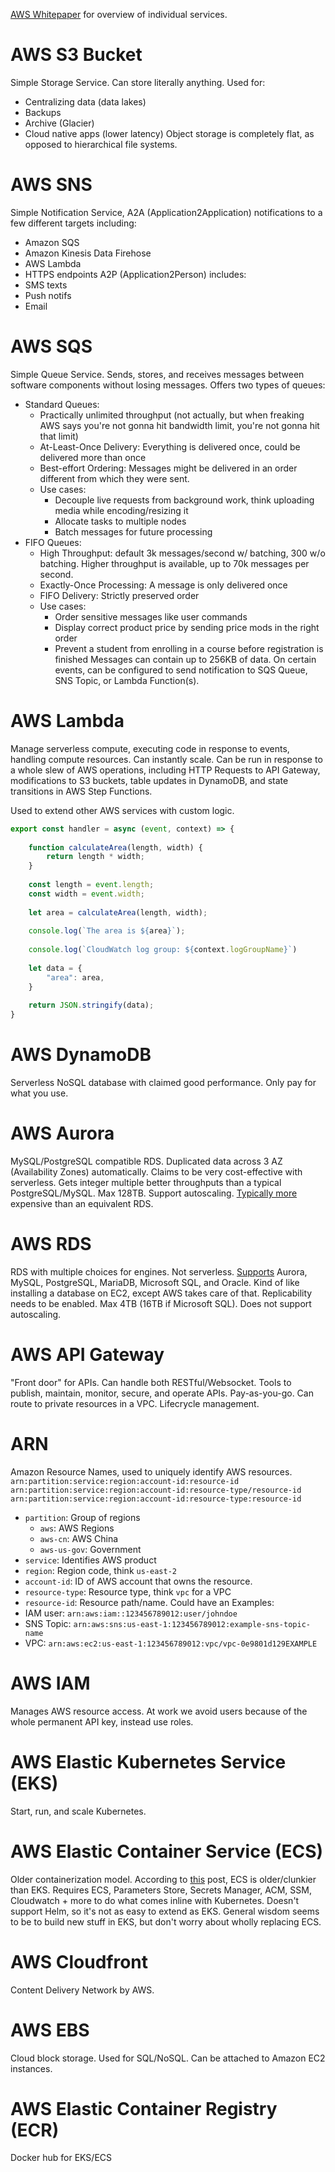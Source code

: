 [AWS Whitepaper](https://docs.aws.amazon.com/whitepapers/latest/aws-overview/introduction.html) for overview of individual services.
# AWS S3 Bucket
Simple Storage Service. Can store literally anything.
Used for:
- Centralizing data (data lakes)
- Backups
- Archive (Glacier)
- Cloud native apps (lower latency)
Object storage is completely flat, as opposed to hierarchical file systems.
# AWS SNS
Simple Notification Service, A2A (Application2Application) notifications to a few different targets including:
- Amazon SQS
- Amazon Kinesis Data Firehose
- AWS Lambda
- HTTPS endpoints
A2P (Application2Person) includes:
- SMS texts
- Push notifs
- Email
# AWS SQS
Simple Queue Service. Sends, stores, and receives messages between software components without losing messages.
Offers two types of queues:
- Standard Queues:
	- Practically unlimited throughput (not actually, but when freaking AWS says you're not gonna hit bandwidth limit, you're not gonna hit that limit)
	- At-Least-Once Delivery: Everything is delivered once, could be delivered more than once
	- Best-effort Ordering: Messages might be delivered in an order different from which they were sent.
	- Use cases:
		- Decouple live requests from background work, think uploading media while encoding/resizing it
		- Allocate tasks to multiple nodes
		- Batch messages for future processing
- FIFO Queues:
	- High Throughput: default 3k messages/second w/ batching, 300 w/o batching. Higher throughput is available, up to 70k messages per second.
	- Exactly-Once Processing: A message is only delivered once
	- FIFO Delivery: Strictly preserved order
	- Use cases:
		- Order sensitive messages like user commands
		- Display correct product price by sending price mods in the right order
		- Prevent a student from enrolling in a course before registration is finished
Messages can contain up to 256KB of data.
On certain events, can be configured to send notification to SQS Queue, SNS Topic, or Lambda Function(s).
# AWS Lambda
Manage serverless compute, executing code in response to events, handling compute resources. Can instantly scale. Can be run in response to a whole slew of AWS operations, including HTTP Requests to API Gateway, modifications to S3 buckets, table updates in DynamoDB, and state transitions in AWS Step Functions.

Used to extend other AWS services with custom logic.

```js
export const handler = async (event, context) => {
  
	function calculateArea(length, width) {
	    return length * width;
	}
  
	const length = event.length;
	const width = event.width;
  
	let area = calculateArea(length, width);
  
	console.log(`The area is ${area}`);
  
	console.log(`CloudWatch log group: ${context.logGroupName}`)
  
	let data = {
		"area": area,
	}
  
	return JSON.stringify(data);
}
```

# AWS DynamoDB
Serverless NoSQL database with claimed good performance. Only pay for what you use. 

# AWS Aurora
MySQL/PostgreSQL compatible RDS. Duplicated data across 3 AZ (Availability Zones) automatically. Claims to be very cost-effective with serverless. Gets integer multiple better throughputs than a typical PostgreSQL/MySQL. Max 128TB. Support autoscaling. [Typically more](https://medium.com/awesome-cloud/aws-difference-between-amazon-aurora-and-amazon-rds-comparison-aws-aurora-vs-aws-rds-databases-60a69dbec41f) expensive than an equivalent RDS.

# AWS RDS
RDS with multiple choices for engines. Not serverless. [Supports](https://medium.com/awesome-cloud/aws-difference-between-amazon-aurora-and-amazon-rds-comparison-aws-aurora-vs-aws-rds-databases-60a69dbec41f) Aurora, MySQL, PostgreSQL, MariaDB, Microsoft SQL, and Oracle. Kind of like installing a database on EC2, except AWS takes care of that. Replicability needs to be enabled. Max 4TB (16TB if Microsoft SQL). Does not support autoscaling.

# AWS API Gateway
"Front door" for APIs. Can handle both RESTful/Websocket. Tools to publish, maintain, monitor, secure, and operate APIs. Pay-as-you-go. Can route to private resources in a VPC. Lifecrycle management.

# ARN
Amazon Resource Names, used to uniquely identify AWS resources. `arn:partition:service:region:account-id:resource-id`
`arn:partition:service:region:account-id:resource-type/resource-id`
`arn:partition:service:region:account-id:resource-type:resource-id`
- `partition`: Group of regions
	- `aws`: AWS Regions
	- `aws-cn`: AWS China
	- `aws-us-gov`: Government
- `service`: Identifies AWS product
- `region`: Region code, think `us-east-2`
- `account-id`: ID of AWS account that owns the resource.
- `resource-type`: Resource type, think `vpc` for a VPC
- `resource-id`: Resource path/name. Could have an 
Examples:
- IAM user: `arn:aws:iam::123456789012:user/johndoe`
- SNS Topic: `arn:aws:sns:us-east-1:123456789012:example-sns-topic-name`
- VPC: `arn:aws:ec2:us-east-1:123456789012:vpc/vpc-0e9801d129EXAMPLE`

# AWS IAM
Manages AWS resource access.
At work we avoid users because of the whole permanent API key, instead use roles.

# AWS Elastic Kubernetes Service (EKS)
Start, run, and scale Kubernetes.

# AWS Elastic Container Service (ECS)
Older containerization model. According to [this](https://www.reddit.com/r/aws/comments/vd3izl/ecs_vs_eks/) post, ECS is older/clunkier than EKS. Requires ECS, Parameters Store, Secrets Manager, ACM, SSM, Cloudwatch + more to do what comes inline with Kubernetes. Doesn't support Helm, so it's not as easy to extend as EKS. General wisdom seems to be to build new stuff in EKS, but don't worry about wholly replacing ECS.

# AWS Cloudfront
Content Delivery Network by AWS.

# AWS EBS
Cloud block storage. Used for SQL/NoSQL. Can be attached to Amazon EC2 instances.

# AWS Elastic Container Registry (ECR)
Docker hub for EKS/ECS